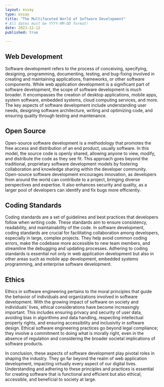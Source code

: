 ```yaml
---
layout: essay
type: essay
title: "The Multifaceted World of Software Development"
# All dates must be YYYY-MM-DD format!
date: 2023-12-12
published: true

---
```


## Web Development

Software development refers to the process of conceiving, specifying, designing, programming, documenting, testing, and bug-fixing involved in creating and maintaining applications, frameworks, or other software components. While web application development is a significant part of software development, the scope of software development is much broader. It encompasses the creation of desktop applications, mobile apps, system software, embedded systems, cloud computing services, and more. The key aspects of software development include understanding user needs, designing software architecture, writing and optimizing code, and ensuring quality through testing and maintenance.

## Open Source 

Open-source software development is a methodology that promotes the free access and distribution of an end product, usually software. In this model, the source code is openly shared, allowing anyone to view, modify, and distribute the code as they see fit. This approach goes beyond the traditional, proprietary software development models by fostering collaboration and knowledge sharing within the developer community. Open-source software development encourages innovation, as developers from around the world can contribute to a project, bringing diverse perspectives and expertise. It also enhances security and quality, as a larger pool of developers can identify and fix bugs more efficiently.

## Coding Standards

Coding standards are a set of guidelines and best practices that developers follow when writing code. These standards aim to ensure consistency, readability, and maintainability of the code. In software development, coding standards are crucial for facilitating collaboration among developers, especially in large, complex projects. They help avoid common coding errors, make the codebase more accessible to new team members, and streamline the debugging and updating processes. Adhering to coding standards is essential not only in web application development but also in other areas such as mobile app development, embedded systems programming, and enterprise software development.

## Ethics 

Ethics in software engineering pertains to the moral principles that guide the behavior of individuals and organizations involved in software development. With the growing impact of software on society and individuals’ lives, ethical considerations have become increasingly important. This includes ensuring privacy and security of user data, avoiding bias in algorithms and data handling, respecting intellectual property rights, and ensuring accessibility and inclusivity in software design. Ethical software engineering practices go beyond legal compliance; they involve a commitment to doing what is morally right, even in the absence of regulation and considering the broader societal implications of software products.

In conclusion, these aspects of software development play pivotal roles in shaping the industry. They go far beyond the realm of web application development, impacting virtually every aspect of our digital lives. Understanding and adhering to these principles and practices is essential for creating software that is functional and efficient but also ethical, accessible, and beneficial to society at large.

